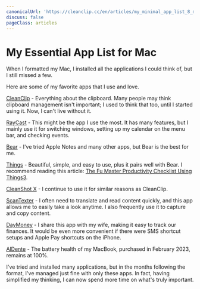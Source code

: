 ```yaml
---
canonicalUrl: 'https://cleanclip.cc/en/articles/my_minimal_app_list_8_mac_essentials'
discuss: false
pageClass: articles
---
```


# My Essential App List for Mac

When I formatted my Mac, I installed all the applications I could think of, but I still missed a few.

Here are some of my favorite apps that I use and love.

[CleanClip](https://cleanclip.cc) - Everything about the clipboard. Many people may think clipboard management isn't important; I used to think that too, until I started using it. Now, I can't live without it.

[RayCast](https://www.raycast.com/) - This might be the app I use the most. It has many features, but I mainly use it for switching windows, setting up my calendar on the menu bar, and checking events.

[Bear](https://apps.apple.com/app/id1091189122) - I've tried Apple Notes and many other apps, but Bear is the best for me.

[Things](https://apps.apple.com/app/things-3/id904280696) - Beautiful, simple, and easy to use, plus it pairs well with Bear. I recommend reading this article: [The Fu Master Productivity Checklist Using Things3](https://productivewithapurpose.com/2019/05/21/the-fu-master-productivity-checklist-using-things3/).

[CleanShot X](https://cleanshot.com/) - I continue to use it for similar reasons as CleanClip.

[ScanTexter](https://apps.apple.com/app/scantexter-ocr-ai-translate/id1635954549) - I often need to translate and read content quickly, and this app allows me to easily take a look anytime. I also frequently use it to capture and copy content.

[DayMoney](https://apps.apple.com/app/daymoney-budget-diary/id6443419421) - I share this app with my wife, making it easy to track our finances. It would be even more convenient if there were SMS shortcut setups and Apple Pay shortcuts on the iPhone.

[AlDente](https://apphousekitchen.com/) - The battery health of my MacBook, purchased in February 2023, remains at 100%.

I've tried and installed many applications, but in the months following the format, I've managed just fine with only these apps. In fact, having simplified my thinking, I can now spend more time on what's truly important.